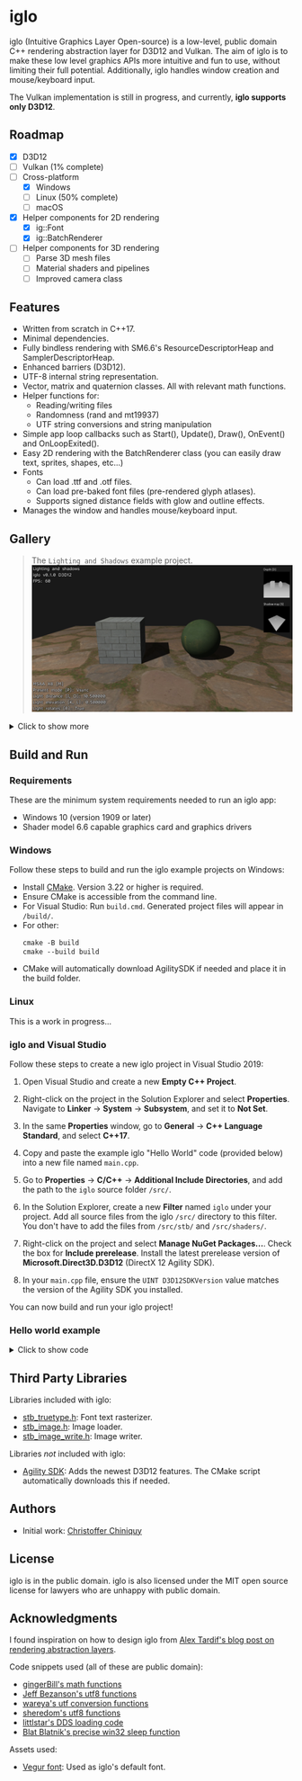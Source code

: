 # iglo

iglo (Intuitive Graphics Layer Open-source) is a low-level, public domain C++ rendering abstraction layer for D3D12 and Vulkan. The aim of iglo is to make these low level graphics APIs more intuitive and fun to use, without limiting their full potential. Additionally, iglo handles window creation and mouse/keyboard input.

The Vulkan implementation is still in progress, and currently, **iglo supports only D3D12**.

## Roadmap

- [x] D3D12
- [ ] Vulkan (1% complete)
- [ ] Cross-platform
  - [x] Windows
  - [ ] Linux (50% complete)
  - [ ] macOS
- [x] Helper components for 2D rendering
  -  [x] ig::Font
  -  [x] ig::BatchRenderer
- [ ] Helper components for 3D rendering
  -  [ ] Parse 3D mesh files
  -  [ ] Material shaders and pipelines
  -  [ ] Improved camera class

## Features

- Written from scratch in C++17.
- Minimal dependencies.
- Fully bindless rendering with SM6.6's ResourceDescriptorHeap and SamplerDescriptorHeap.
- Enhanced barriers (D3D12).
- UTF-8 internal string representation.
- Vector, matrix and quaternion classes. All with relevant math functions.
- Helper functions for:
  - Reading/writing files
  - Randomness (rand and mt19937)
  - UTF string conversions and string manipulation
- Simple app loop callbacks such as Start(), Update(), Draw(), OnEvent() and OnLoopExited().
- Easy 2D rendering with the BatchRenderer class (you can easily draw text, sprites, shapes, etc...)
- Fonts
  - Can load .ttf and .otf files.
  - Can load pre-baked font files (pre-rendered glyph atlases).
  - Supports signed distance fields with glow and outline effects.
- Manages the window and handles mouse/keyboard input.

## Gallery

> The `Lighting and Shadows` example project.
![](images/example-projects/LightingAndShadows.png)

<details>
<summary>Click to show more</summary>

> The `Camera and Skybox` example project demonstrates how to use the ig::BaseCamera class and how to render a skybox. It also demonstrates how to use instancing to render models (cubes in this case).
![](images/example-projects/CameraAndSkybox.png)

> The `Hello BatchRenderer` example project demonstrates how to use the ig::BatchRenderer class to render various types of 2D geometry.
![](images/example-projects/HelloBatchRenderer1.png)
![](images/example-projects/HelloBatchRenderer2.png)
![](images/example-projects/HelloBatchRenderer3.png)
![](images/example-projects/HelloBatchRenderer4.png)
![](images/example-projects/HelloBatchRenderer5.png)
![](images/example-projects/HelloBatchRenderer6.png)
![](images/example-projects/HelloBatchRenderer7.png)

> The `Hello cube` and `Hello world` example projects.
![](images/example-projects/HelloCube.png)
![](images/example-projects/HelloWorld.png)

</details>

## Build and Run

### Requirements

These are the minimum system requirements needed to run an iglo app:

- Windows 10 (version 1909 or later)
- Shader model 6.6 capable graphics card and graphics drivers

### Windows

Follow these steps to build and run the iglo example projects on Windows:

- Install [CMake](https://cmake.org/download/). Version 3.22 or higher is required.
- Ensure CMake is accessible from the command line. 
- For Visual Studio: Run `build.cmd`. Generated project files will appear in `/build/`. 
- For other:
  ```
  cmake -B build
  cmake --build build
  ```
- CMake will automatically download AgilitySDK if needed and place it in the build folder.

### Linux

This is a work in progress...

### iglo and Visual Studio

Follow these steps to create a new iglo project in Visual Studio 2019:  

1. Open Visual Studio and create a new **Empty C++ Project**.  

2. Right-click on the project in the Solution Explorer and select **Properties**. Navigate to **Linker** → **System** → **Subsystem**, and set it to **Not Set**.  

3. In the same **Properties** window, go to **General** → **C++ Language Standard**, and select **C++17**.  

4. Copy and paste the example iglo "Hello World" code (provided below) into a new file named `main.cpp`.  

5. Go to **Properties** → **C/C++** → **Additional Include Directories**, and add the path to the `iglo` source folder `/src/`.  

6. In the Solution Explorer, create a new **Filter** named `iglo` under your project. Add all source files from the iglo `/src/` directory to this filter. You don't have to add the files from `/src/stb/` and `/src/shaders/`. 

7. Right-click on the project and select **Manage NuGet Packages...**. Check the box for **Include prerelease**. Install the latest prerelease version of **Microsoft.Direct3D.D3D12** (DirectX 12 Agility SDK).  

8. In your `main.cpp` file, ensure the `UINT D3D12SDKVersion` value matches the version of the Agility SDK you installed.  

You can now build and run your iglo project!

### Hello world example

<details>
<summary>Click to show code</summary>

```
#include "iglo.h"
#include "iglo_font.h"
#include "iglo_batchrenderer.h"
#include "iglo_mainloop.h"

#ifdef IGLO_D3D12
// Agility SDK path and version. Support for enhanced barriers and shader model 6.6 is required.
extern "C" { __declspec(dllexport) extern const UINT D3D12SDKVersion = 715; }
extern "C" { __declspec(dllexport) extern const char* D3D12SDKPath = u8".\\D3D12\\"; }
#endif

ig::IGLOContext context;
ig::CommandList cmd;
ig::Font defaultFont;
ig::BatchRenderer r;
ig::MainLoop mainloop;

void Start()
{
	cmd.Load(context, ig::CommandListType::Graphics);

	cmd.Begin();
	{
		defaultFont.LoadAsPrebaked(context, cmd, ig::GetDefaultFont()); // Load embedded prebaked font
		r.Load(context, cmd, context.GetBackBufferRenderTargetDesc());
	}
	cmd.End();

	// Submit work to the GPU and wait for the work to complete before proceeding
	context.WaitForCompletion(context.Submit(cmd));
}

void OnLoopExited()
{
	context.WaitForIdleDevice(); // Wait for GPU to finish all remaining work before resources get released
}

// This callback is invoked once per frame.
void Update(double elapsedSeconds)
{
}

// This is a frame-rate independent callback that allows you to decouple the game physics frame-rate from the visual frame-rate.
// This callback is invoked at a fixed timestep.
void FixedUpdate()
{
}

void OnEvent(ig::Event e)
{
	if (e.type == ig::EventType::CloseRequest)
	{
		mainloop.Quit();
		return;
	}
}

void Draw()
{
	cmd.Begin();
	{
		// The back buffer will now be used as a render target
		cmd.AddTextureBarrier(context.GetBackBuffer(), ig::SimpleBarrier::Common, ig::SimpleBarrier::RenderTarget, false);
		cmd.FlushBarriers();

		cmd.SetRenderTarget(&context.GetBackBuffer());
		cmd.SetViewport((float)context.GetWidth(), (float)context.GetHeight());
		cmd.SetScissorRectangle(context.GetWidth(), context.GetHeight());
		cmd.ClearColor(context.GetBackBuffer(), ig::Colors::Black);

		r.Begin(cmd);
		{
			r.DrawString(64, 64, "Hello world!", defaultFont, ig::Colors::Green);
		}
		r.End();

		// The back buffer will now be used to present
		cmd.AddTextureBarrier(context.GetBackBuffer(), ig::SimpleBarrier::RenderTarget, ig::SimpleBarrier::Common, false);
		cmd.FlushBarriers();
	}
	cmd.End();

	context.Submit(cmd);
	context.Present();
}

#ifdef _WIN32
int WINAPI WinMain(HINSTANCE hInstance, HINSTANCE hPrevInst, LPSTR lpCmdLine, int nShow)
#endif
#ifdef __linux__
int main(int argc, char** argv)
#endif
{
	if (context.Load(
		ig::WindowSettings("Hello world!", 640, 480),
		ig::RenderSettings(ig::PresentMode::Vsync)))
	{
		mainloop.Run(context, Start, OnLoopExited, Draw, Update, FixedUpdate, OnEvent);
	}
	// The iglo objects declared on the stack get released here in the reverse order they were declared
	return 0;
}
```

</details>

## Third Party Libraries

Libraries included with iglo:
- [stb_truetype.h](https://github.com/nothings/stb/): Font text rasterizer.
- [stb_image.h](https://github.com/nothings/stb/): Image loader.
- [stb_image_write.h](https://github.com/nothings/stb/): Image writer.

Libraries *not* included with iglo:
- [Agility SDK](https://devblogs.microsoft.com/directx/directx12agility/): Adds the newest D3D12 features. The CMake script automatically downloads this if needed.

## Authors

- Initial work: [Christoffer Chiniquy](https://github.com/c-chiniquy)

## License

iglo is in the public domain. iglo is also licensed under the MIT open source license for lawyers who are unhappy with public domain.

## Acknowledgments

I found inspiration on how to design iglo from [Alex Tardif's blog post on rendering abstraction layers](https://alextardif.com/RenderingAbstractionLayers.html).

Code snippets used (all of these are public domain):
- [gingerBill's math functions](https://github.com/gingerBill/gb/blob/master/gb_math.h)
- [Jeff Bezanson's utf8 functions](https://github.com/JeffBezanson/cutef8/blob/master/utf8.c)
- [wareya's utf conversion functions](https://github.com/wareya/unishim/blob/master/unishim.h)
- [sheredom's utf8 functions](https://github.com/sheredom/utf8.h/blob/master/utf8.h)
- [littlstar's DDS loading code](https://github.com/littlstar/soil/)
- [Blat Blatnik's precise win32 sleep function](https://github.com/blat-blatnik/Snippets/blob/main/precise_sleep.c)

Assets used:
- [Vegur font](https://www.fontspace.com/vegur-font-f7408): Used as iglo's default font.
